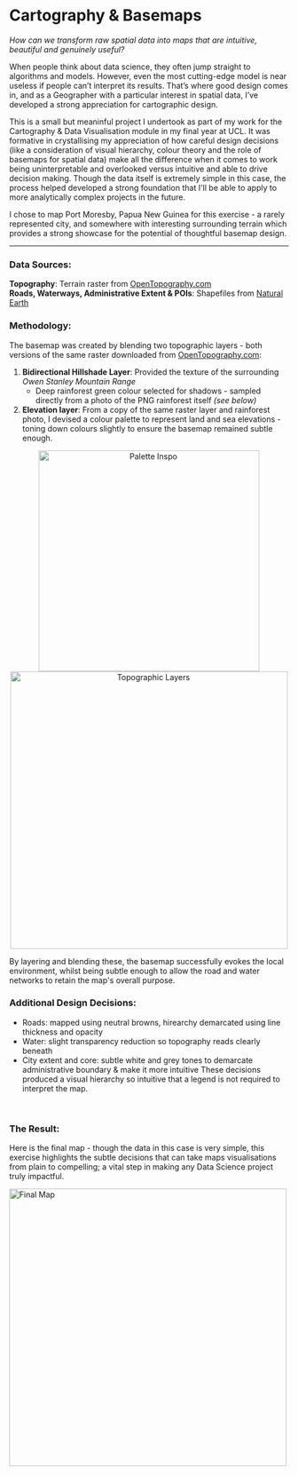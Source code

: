 # Cartography & Basemaps
*How can we transform raw spatial data into maps that are intuitive, beautiful and genuinely useful?*

When people think about data science, they often jump straight to algorithms and models. However, even the most cutting-edge model is near useless if people can’t interpret its results. That’s where good design comes in, and as a Geographer with a particular interest in spatial data, I’ve developed a strong appreciation for cartographic design.

This is a small but meaninful project I undertook as part of my work for the Cartography & Data Visualisation module in my final year at UCL. It was formative in crystallising my appreciation of how careful design decisions (like a consideration of visual hierarchy, colour theory and the role of basemaps for spatial data) make all the difference when it comes to work being uninterpretable and overlooked versus intuitive and able to drive decision making. 
Though the data itself is extremely simple in this case, the process helped developed a strong foundation that I'll be able to apply to more analytically complex projects in the future. 

I chose to map Port Moresby, Papua New Guinea for this exercise - a rarely represented city, and somewhere with interesting surrounding terrain which provides a strong showcase for the potential of thoughtful basemap design. 
<br>

---


### Data Sources:

**Topography**: Terrain raster from [OpenTopography.com](https://portal.opentopography.org/datasets) <br>
**Roads, Waterways, Administrative Extent & POIs**: Shapefiles from [Natural Earth](https://www.naturalearthdata.com/)
<br>


### Methodology:

The basemap was created by blending two topographic layers - both versions of the same raster downloaded from [OpenTopography.com](https://portal.opentopography.org/datasets):

  1. **Bidirectional Hillshade Layer**: Provided the texture of the surrounding *Owen Stanley Mountain Range*
     - Deep rainforest green colour selected for shadows - sampled directly from a photo of the PNG rainforest itself *(see below)*
  2. **Elevation layer**: From a copy of the same raster layer and rainforest photo, I devised a colour palette to represent land and sea elevations - toning down colours slightly to ensure the basemap remained subtle enough.

<p align='center'>
  <img src="https://katehodges1.github.io/assets/img/colour-palette-inspo.png" alt="Palette Inspo" width="398" />
  <img src="https://katehodges1.github.io/assets/img/basemap-layers.png" alt="Topographic Layers" width="500" />  
</p>

By layering and blending these, the basemap successfully evokes the local environment, whilst being subtle enough to allow the road and water networks to retain the map's overall purpose.
<br>


### Additional Design Decisions:
  - Roads: mapped using neutral browns, hirearchy demarcated using line thickness and opacity
  - Water: slight transparency reduction so topography reads clearly beneath
  - City extent and core: subtle white and grey tones to demarcate administrative boundary & make it more intuitive
These decisions produced a visual hierarchy so intuitive that a legend is not required to interpret the map.
<br>

### The Result:

Here is the final map - though the data in this case is very simple, this exercise highlights the subtle decisions that can take maps visualisations from plain to compelling; a vital step in making any Data Science project truly impactful.

<img src="https://katehodges1.github.io/assets/img/port-moresby.png" alt="Final Map" width="500" />
